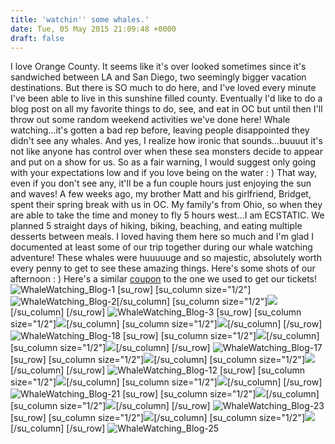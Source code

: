 ```yaml
---
title: 'watchin'' some whales.'
date: Tue, 05 May 2015 21:09:48 +0000
draft: false
---
```


I love Orange County. It seems like it's over looked sometimes since it's sandwiched between LA and San Diego, two seemingly bigger vacation destinations. But there is SO much to do here, and I've loved every minute I've been able to live in this sunshine filled county. Eventually I'd like to do a blog post on all my favorite things to do, see, and eat in OC but until then I'll throw out some random weekend activities we've done here! Whale watching...it's gotten a bad rep before, leaving people disappointed they didn't see any whales. And yes, I realize how ironic that sounds...buuuut it's not like anyone has control over when these sea monsters decide to appear and put on a show for us. So as a fair warning, I would suggest only going with your expectations low and if you love being on the water : ) That way, even if you don't see any, it'll be a fun couple hours just enjoying the sun and waves! A few weeks ago, my brother Matt and his girlfriend, Bridget, spent their spring break with us in OC. My family's from Ohio, so when they are able to take the time and money to fly 5 hours west...I am ECSTATIC. We planned 5 straight days of hiking, biking, beaching, and eating multiple desserts between meals. I loved having them here so much and I'm glad I documented at least some of our trip together during our whale watching adventure! These whales were huuuuuge and so majestic, absolutely worth every penny to get to see these amazing things. Here's some shots of our afternoon : ) Here's a similar [coupon](http://local.amazon.com/south-orange-county/B00SC3SX4M/newport-landing-whale-watching-cruise) to the one we used to get our tickets! ![WhaleWatching_Blog-1](http://djh82r8xhqebh.cloudfront.net/uploads/2015/05/WhaleWatching_Blog-1.jpg) \[su\_row\] \[su\_column size="1/2"\]![WhaleWatching_Blog-2](http://djh82r8xhqebh.cloudfront.net/uploads/2015/05/WhaleWatching_Blog-2.jpg)\[/su\_column\] \[su\_column size="1/2"\]![](http://djh82r8xhqebh.cloudfront.net/uploads/2015/05/WhaleWatching_Blog-13.jpg)\[/su\_column\] \[/su\_row\] ![WhaleWatching_Blog-3](http://djh82r8xhqebh.cloudfront.net/uploads/2015/05/WhaleWatching_Blog-3.jpg) \[su\_row\] \[su\_column size="1/2"\]![](http://djh82r8xhqebh.cloudfront.net/uploads/2015/05/WhaleWatching_Blog-6.jpg)\[/su\_column\] \[su\_column size="1/2"\]![](http://djh82r8xhqebh.cloudfront.net/uploads/2015/05/WhaleWatching_Blog-5.jpg)\[/su\_column\] \[/su\_row\] ![WhaleWatching_Blog-18](http://djh82r8xhqebh.cloudfront.net/uploads/2015/05/WhaleWatching_Blog-18.jpg) \[su\_row\] \[su\_column size="1/2"\]![](http://djh82r8xhqebh.cloudfront.net/uploads/2015/05/WhaleWatching_Blog-9.jpg)\[/su\_column\] \[su\_column size="1/2"\]![](http://djh82r8xhqebh.cloudfront.net/uploads/2015/05/WhaleWatching_Blog-8.jpg)\[/su\_column\] \[/su\_row\] ![WhaleWatching_Blog-17](http://djh82r8xhqebh.cloudfront.net/uploads/2015/05/WhaleWatching_Blog-17.jpg) \[su\_row\] \[su\_column size="1/2"\]![](http://djh82r8xhqebh.cloudfront.net/uploads/2015/05/WhaleWatching_Blog-16.jpg)\[/su\_column\] \[su\_column size="1/2"\]![](http://djh82r8xhqebh.cloudfront.net/uploads/2015/05/WhaleWatching_Blog-27.jpg)\[/su\_column\] \[/su\_row\] ![WhaleWatching_Blog-12](http://djh82r8xhqebh.cloudfront.net/uploads/2015/05/WhaleWatching_Blog-12.jpg) \[su\_row\] \[su\_column size="1/2"\]![](http://djh82r8xhqebh.cloudfront.net/uploads/2015/05/WhaleWatching_Blog-19.jpg)\[/su\_column\] \[su\_column size="1/2"\]![](http://djh82r8xhqebh.cloudfront.net/uploads/2015/05/WhaleWatching_Blog-20.jpg)\[/su\_column\] \[/su\_row\] ![WhaleWatching_Blog-21](http://djh82r8xhqebh.cloudfront.net/uploads/2015/05/WhaleWatching_Blog-21.jpg) \[su\_row\] \[su\_column size="1/2"\]![](http://djh82r8xhqebh.cloudfront.net/uploads/2015/05/WhaleWatching_Blog-26.jpg)\[/su\_column\] \[su\_column size="1/2"\]![](http://djh82r8xhqebh.cloudfront.net/uploads/2015/05/WhaleWatching_Blog-24.jpg)\[/su\_column\] \[/su\_row\] ![WhaleWatching_Blog-23](http://djh82r8xhqebh.cloudfront.net/uploads/2015/05/WhaleWatching_Blog-23.jpg) \[su\_row\] \[su\_column size="1/2"\]![](http://djh82r8xhqebh.cloudfront.net/uploads/2015/05/WhaleWatching_Blog-4.jpg)\[/su\_column\] \[su\_column size="1/2"\]![](http://djh82r8xhqebh.cloudfront.net/uploads/2015/05/WhaleWatching_Blog-11.jpg)\[/su\_column\] \[/su\_row\] ![WhaleWatching_Blog-25](http://djh82r8xhqebh.cloudfront.net/uploads/2015/05/WhaleWatching_Blog-25.jpg)